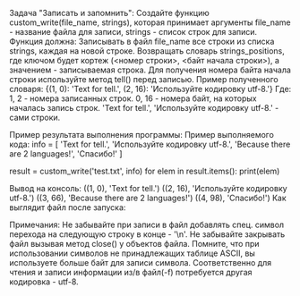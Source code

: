 Задача "Записать и запомнить":
Создайте функцию custom_write(file_name, strings), которая принимает аргументы file_name - название файла для записи, strings - список строк для записи.
Функция должна:
Записывать в файл file_name все строки из списка strings, каждая на новой строке.
Возвращать словарь strings_positions, где ключом будет кортеж (<номер строки>, <байт начала строки>), а значением - записываемая строка. Для получения номера байта начала строки используйте метод tell() перед записью.
Пример полученного словаря:
{(1, 0): 'Text for tell.', (2, 16): 'Используйте кодировку utf-8.'}
Где:
1, 2 - номера записанных строк.
0, 16 - номера байт, на которых началась запись строк.
'Text for tell.', 'Используйте кодировку utf-8.' - сами строки.

Пример результата выполнения программы:
Пример выполняемого кода:
info = [
    'Text for tell.',
    'Используйте кодировку utf-8.',
    'Because there are 2 languages!',
    'Спасибо!'
    ]

result = custom_write('test.txt', info)
for elem in result.items():
  print(elem)

Вывод на консоль:
((1, 0), 'Text for tell.')
((2, 16), 'Используйте кодировку utf-8.')
((3, 66), 'Because there are 2 languages!')
((4, 98), 'Спасибо!')
Как выглядит файл после запуска:


Примечания:
Не забывайте при записи в файл добавлять спец. символ перехода на следующую строку в конце - '\n'.
Не забывайте закрывать файл вызывая метод close() у объектов файла.
Помните, что при использовании символов не принадлежащих таблице ASCII, вы используете больше байт для записи символа. Соответственно для чтения и записи информации из/в файл(-f) потребуется другая кодировка - utf-8.
